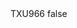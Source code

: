 <?xml version="1.0" encoding="UTF-8"?>
<CustomMetadata xmlns="http://soap.sforce.com/2006/04/metadata">
    <label>TXU966</label>
    <protected>false</protected>
</CustomMetadata>
